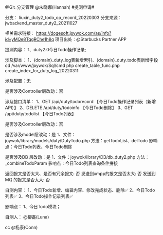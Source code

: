 @Git_分支管理  @朱晓娜(Hannah) #提测申请# 

分支： liuxin_duty2_todo_op_record_20220303
分支来源： jwbackend_master_duty2_20211027

相关需求链接：
https://dogesoft.joywok.com/as/info?id=yMQe8TqgRChe1h8q
项目出处：@Starbucks Partner APP

提测内容：
1、duty2.0今日Todo操作记录;

涉及脚本：
1、{domain}_duty_log表新增索引、{domain}_duty_todo表新增字段
cd /var/www/joywok/Sql/cmd
php create_table_func.php create_index_for_duty_log_20220311

涉及配置：无

是否涉及Controller层改动：否

涉及接口清单：
1、GET /api/duty/todorecord	【今日Todo操作记录列表（新增API）】
2、DELETE /api/duty/todoinfo	【今日Todo删除】
3、GET /api/duty/todolist	【今日Todo列表】

是否涉及Controller层改动：否

是否涉及model层改动：是
1、文件：joywok/library/models/duty/DutyTodo.php
方法：getTodoList、delTodo
影响点：今日Todo列表、今日Todo删除

是否涉及DB 层改动：是
1、文件：joywok/library/DB/db_duty2.php
方法：_combineTodoParam
影响点：今日Todo列表查询条件拼接

返回报文是否太大、是否有冗余报文: 否
发送到xmpp的报文是否太大: 否
发送到MQ 的报文是否太大: 否

自测内容：
1、今日Todo新增、编辑内容、修改完成状态、删除✅
2、今日Todo列表✅
3、今日Todo操作记录列表✅

影响点：
1、今日Todo模块；

自测人： @柳鑫(Luna)

cc @杨康(Conn)
